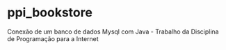# ppi_bookstore
Conexão de um banco de dados Mysql com Java - Trabalho da Disciplina de Programação para a Internet

